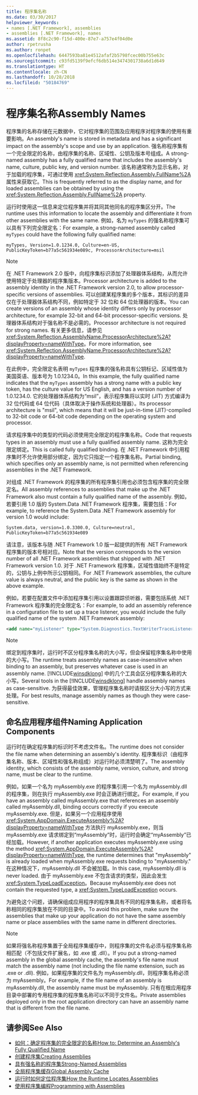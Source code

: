 ```yaml
---
title: 程序集名称
ms.date: 03/30/2017
helpviewer_keywords:
- names [.NET Framework], assemblies
- assemblies [.NET Framework], names
ms.assetid: 8f8c2c90-f15d-400e-87e7-a757e4f04d0e
author: rpetrusha
ms.author: ronpet
ms.openlocfilehash: 6447593ba81e4512afaf2b5798fcec00b755e63c
ms.sourcegitcommit: c93fd5139f9efcf6db514e3474301738a6d1d649
ms.translationtype: HT
ms.contentlocale: zh-CN
ms.lasthandoff: 10/28/2018
ms.locfileid: "50184769"
---
```

# <a name="assembly-names"></a><span data-ttu-id="c8e2e-102">程序集名称</span><span class="sxs-lookup"><span data-stu-id="c8e2e-102">Assembly Names</span></span>
<span data-ttu-id="c8e2e-103">程序集的名称存储在元数据中，它对程序集的范围及应用程序对程序集的使用有重要影响。</span><span class="sxs-lookup"><span data-stu-id="c8e2e-103">An assembly's name is stored in metadata and has a significant impact on the assembly's scope and use by an application.</span></span> <span data-ttu-id="c8e2e-104">强名称程序集有一个完全限定的名称，由程序集的名称、区域性、公钥及版本号组成。</span><span class="sxs-lookup"><span data-stu-id="c8e2e-104">A strong-named assembly has a fully qualified name that includes the assembly's name, culture, public key, and version number.</span></span> <span data-ttu-id="c8e2e-105">该名称通常称为显示名称，对于加载的程序集，可通过使用 <xref:System.Reflection.Assembly.FullName%2A> 属性来获取它。</span><span class="sxs-lookup"><span data-stu-id="c8e2e-105">This is frequently referred to as the display name, and for loaded assemblies can be obtained by using the <xref:System.Reflection.Assembly.FullName%2A> property.</span></span>  
  
 <span data-ttu-id="c8e2e-106">运行时使用这一信息来定位程序集并将其同其他同名的程序集区分开。</span><span class="sxs-lookup"><span data-stu-id="c8e2e-106">The runtime uses this information to locate the assembly and differentiate it from other assemblies with the same name.</span></span> <span data-ttu-id="c8e2e-107">例如，名为 `myTypes` 的强名称程序集可以具有下列完全限定名：</span><span class="sxs-lookup"><span data-stu-id="c8e2e-107">For example, a strong-named assembly called `myTypes` could have the following fully qualified name:</span></span>  
  
```  
myTypes, Version=1.0.1234.0, Culture=en-US, PublicKeyToken=b77a5c561934e089c, ProcessorArchitecture=msil  
```  
  
> [!NOTE]
>  <span data-ttu-id="c8e2e-108">在 .NET Framework 2.0 版中，向程序集标识添加了处理器体系结构，从而允许使用特定于处理器的程序集版本。</span><span class="sxs-lookup"><span data-stu-id="c8e2e-108">Processor architecture is added to the assembly identity in the .NET Framework version 2.0, to allow processor-specific versions of assemblies.</span></span> <span data-ttu-id="c8e2e-109">可以创建某程序集的多个版本，其标识的差异仅在于处理器体系结构不同，例如特定于 32 位和 64 位处理器的版本。</span><span class="sxs-lookup"><span data-stu-id="c8e2e-109">You can create versions of an assembly whose identity differs only by processor architecture, for example 32-bit and 64-bit processor-specific versions.</span></span> <span data-ttu-id="c8e2e-110">处理器体系结构对于强名称不是必需的。</span><span class="sxs-lookup"><span data-stu-id="c8e2e-110">Processor architecture is not required for strong names.</span></span> <span data-ttu-id="c8e2e-111">有关更多信息，请参见<xref:System.Reflection.AssemblyName.ProcessorArchitecture%2A?displayProperty=nameWithType>。</span><span class="sxs-lookup"><span data-stu-id="c8e2e-111">For more information, see <xref:System.Reflection.AssemblyName.ProcessorArchitecture%2A?displayProperty=nameWithType>.</span></span>  
  
 <span data-ttu-id="c8e2e-112">在此例中，完全限定名表明 `myTypes` 程序集的强名称具有公钥标记、区域性值为美国英语、版本号为 1.0.1234.0。</span><span class="sxs-lookup"><span data-stu-id="c8e2e-112">In this example, the fully qualified name indicates that the `myTypes` assembly has a strong name with a public key token, has the culture value for US English, and has a version number of 1.0.1234.0.</span></span> <span data-ttu-id="c8e2e-113">它的处理器体系结构为“msil”，表示程序集将以实时 (JIT) 方式编译为 32 位代码或 64 位代码（具体取决于操作系统和处理器）。</span><span class="sxs-lookup"><span data-stu-id="c8e2e-113">Its processor architecture is "msil", which means that it will be just-in-time (JIT)-compiled to 32-bit code or 64-bit code depending on the operating system and processor.</span></span>  
  
 <span data-ttu-id="c8e2e-114">请求程序集中的类型的代码必须使用完全限定的程序集名称。</span><span class="sxs-lookup"><span data-stu-id="c8e2e-114">Code that requests types in an assembly must use a fully qualified assembly name.</span></span> <span data-ttu-id="c8e2e-115">这称为完全限定绑定。</span><span class="sxs-lookup"><span data-stu-id="c8e2e-115">This is called fully qualified binding.</span></span> <span data-ttu-id="c8e2e-116">在 .NET Framework 中引用程序集时不允许使用部分绑定，因为它只指定一个程序集名称。</span><span class="sxs-lookup"><span data-stu-id="c8e2e-116">Partial binding, which specifies only an assembly name, is not permitted when referencing assemblies in the .NET Framework.</span></span>  
  
 <span data-ttu-id="c8e2e-117">对组成 .NET Framework 的程序集的所有程序集引用也必须包含程序集的完全限定名。</span><span class="sxs-lookup"><span data-stu-id="c8e2e-117">All assembly references to assemblies that make up the .NET Framework also must contain a fully qualified name of the assembly.</span></span> <span data-ttu-id="c8e2e-118">例如，若要引用 1.0 版的 System.Data .NET Framework 程序集，需要包括：</span><span class="sxs-lookup"><span data-stu-id="c8e2e-118">For example, to reference the System.Data .NET Framework assembly for version 1.0 would include:</span></span>  
  
```  
System.data, version=1.0.3300.0, Culture=neutral, PublicKeyToken=b77a5c561934e089  
```  
  
 <span data-ttu-id="c8e2e-119">请注意，该版本与随 .NET Framework 1.0 版一起提供的所有 .NET Framework 程序集的版本号相对应。</span><span class="sxs-lookup"><span data-stu-id="c8e2e-119">Note that the version corresponds to the version number of all .NET Framework assemblies that shipped with .NET Framework version 1.0.</span></span> <span data-ttu-id="c8e2e-120">对于 .NET Framework 程序集，区域性值始终不是特定的，公钥与上例中所示公钥相同。</span><span class="sxs-lookup"><span data-stu-id="c8e2e-120">For .NET Framework assemblies, the culture value is always neutral, and the public key is the same as shown in the above example.</span></span>  
  
 <span data-ttu-id="c8e2e-121">例如，若要在配置文件中添加程序集引用以设置跟踪侦听器，需要包括系统 .NET Framework 程序集的完全限定名：</span><span class="sxs-lookup"><span data-stu-id="c8e2e-121">For example, to add an assembly reference in a configuration file to set up a trace listener, you would include the fully qualified name of the system .NET Framework assembly:</span></span>  
  
```xml  
<add name="myListener" type="System.Diagnostics.TextWriterTraceListener, System, Version=1.0.3300.0, Culture=neutral, PublicKeyToken=b77a5c561934e089" initializeData="c:\myListener.log" />  
```  
  
> [!NOTE]
>  <span data-ttu-id="c8e2e-122">绑定到程序集时，运行时不区分程序集名称的大小写，但会保留程序集名称中使用的大小写。</span><span class="sxs-lookup"><span data-stu-id="c8e2e-122">The runtime treats assembly names as case-insensitive when binding to an assembly, but preserves whatever case is used in an assembly name.</span></span> <span data-ttu-id="c8e2e-123">[!INCLUDE[winsdklong](../../../includes/winsdklong-md.md)] 中的几个工具会区分程序集名称的大小写。</span><span class="sxs-lookup"><span data-stu-id="c8e2e-123">Several tools in the [!INCLUDE[winsdklong](../../../includes/winsdklong-md.md)] handle assembly names as case-sensitive.</span></span> <span data-ttu-id="c8e2e-124">为获得最佳效果，管理程序集名称时请按区分大小写的方式来处理。</span><span class="sxs-lookup"><span data-stu-id="c8e2e-124">For best results, manage assembly names as though they were case-sensitive.</span></span>  
  
## <a name="naming-application-components"></a><span data-ttu-id="c8e2e-125">命名应用程序组件</span><span class="sxs-lookup"><span data-stu-id="c8e2e-125">Naming Application Components</span></span>  
 <span data-ttu-id="c8e2e-126">运行时在确定程序集的标识时不考虑文件名。</span><span class="sxs-lookup"><span data-stu-id="c8e2e-126">The runtime does not consider the file name when determining an assembly's identity.</span></span> <span data-ttu-id="c8e2e-127">程序集标识（由程序集名称、版本、区域性和强名称组成）对运行时必须清楚明了。</span><span class="sxs-lookup"><span data-stu-id="c8e2e-127">The assembly identity, which consists of the assembly name, version, culture, and strong name, must be clear to the runtime.</span></span>  
  
 <span data-ttu-id="c8e2e-128">例如，如果一个名为 myAssembly.exe 的程序集引用一个名为 myAssembly.dll 的程序集，则在执行 myAssembly.exe 时会正确进行绑定。</span><span class="sxs-lookup"><span data-stu-id="c8e2e-128">For example, if you have an assembly called myAssembly.exe that references an assembly called myAssembly.dll, binding occurs correctly if you execute myAssembly.exe.</span></span> <span data-ttu-id="c8e2e-129">但是，如果另一个应用程序使用 <xref:System.AppDomain.ExecuteAssembly%2A?displayProperty=nameWithType> 方法执行 myAssembly.exe，则当 myAssembly.exe 请求绑定到“myAssembly”时，运行时会确定“myAssembly”已经加载。</span><span class="sxs-lookup"><span data-stu-id="c8e2e-129">However, if another application executes myAssembly.exe using the method <xref:System.AppDomain.ExecuteAssembly%2A?displayProperty=nameWithType>, the runtime determines that "myAssembly" is already loaded when myAssembly.exe requests binding to "myAssembly."</span></span> <span data-ttu-id="c8e2e-130">在这种情况下，myAssembly.dll 不会被加载。</span><span class="sxs-lookup"><span data-stu-id="c8e2e-130">In this case, myAssembly.dll is never loaded.</span></span> <span data-ttu-id="c8e2e-131">由于 myAssembly.exe 不包含请求的类型，因此会发生 <xref:System.TypeLoadException>。</span><span class="sxs-lookup"><span data-stu-id="c8e2e-131">Because myAssembly.exe does not contain the requested type, a <xref:System.TypeLoadException> occurs.</span></span>  
  
 <span data-ttu-id="c8e2e-132">为避免这个问题，请确保组成应用程序的程序集具有不同的程序集名称，或者将名称相同的程序集放在不同的目录中。</span><span class="sxs-lookup"><span data-stu-id="c8e2e-132">To avoid this problem, make sure the assemblies that make up your application do not have the same assembly name or place assemblies with the same name in different directories.</span></span>  
  
> [!NOTE]
>  <span data-ttu-id="c8e2e-133">如果将强名称程序集置于全局程序集缓存中，则程序集的文件名必须与程序集名称相匹配（不包括文件扩展名，如 .exe 或 .dll）。</span><span class="sxs-lookup"><span data-stu-id="c8e2e-133">If you put a strong-named assembly in the global assembly cache, the assembly's file name must match the assembly name (not including the file name extension, such as .exe or .dll).</span></span> <span data-ttu-id="c8e2e-134">例如，如果程序集的文件名为 myAssembly.dll，则程序集名称必须为 myAssembly。</span><span class="sxs-lookup"><span data-stu-id="c8e2e-134">For example, if the file name of an assembly is myAssembly.dll, the assembly name must be myAssembly.</span></span> <span data-ttu-id="c8e2e-135">只有在根应用程序目录中部署的专用程序集的程序集名称可以不同于文件名。</span><span class="sxs-lookup"><span data-stu-id="c8e2e-135">Private assemblies deployed only in the root application directory can have an assembly name that is different from the file name.</span></span>  
  
## <a name="see-also"></a><span data-ttu-id="c8e2e-136">请参阅</span><span class="sxs-lookup"><span data-stu-id="c8e2e-136">See Also</span></span>  
- [<span data-ttu-id="c8e2e-137">如何：确定程序集的完全限定的名称</span><span class="sxs-lookup"><span data-stu-id="c8e2e-137">How to: Determine an Assembly's Fully Qualified Name</span></span>](../../../docs/framework/app-domains/how-to-determine-assembly-fully-qualified-name.md)  
- [<span data-ttu-id="c8e2e-138">创建程序集</span><span class="sxs-lookup"><span data-stu-id="c8e2e-138">Creating Assemblies</span></span>](../../../docs/framework/app-domains/create-assemblies.md)  
- [<span data-ttu-id="c8e2e-139">具有强名称的程序集</span><span class="sxs-lookup"><span data-stu-id="c8e2e-139">Strong-Named Assemblies</span></span>](../../../docs/framework/app-domains/strong-named-assemblies.md)  
- [<span data-ttu-id="c8e2e-140">全局程序集缓存</span><span class="sxs-lookup"><span data-stu-id="c8e2e-140">Global Assembly Cache</span></span>](../../../docs/framework/app-domains/gac.md)  
- [<span data-ttu-id="c8e2e-141">运行时如何定位程序集</span><span class="sxs-lookup"><span data-stu-id="c8e2e-141">How the Runtime Locates Assemblies</span></span>](../../../docs/framework/deployment/how-the-runtime-locates-assemblies.md)  
- [<span data-ttu-id="c8e2e-142">使用程序集编程</span><span class="sxs-lookup"><span data-stu-id="c8e2e-142">Programming with Assemblies</span></span>](../../../docs/framework/app-domains/programming-with-assemblies.md)
